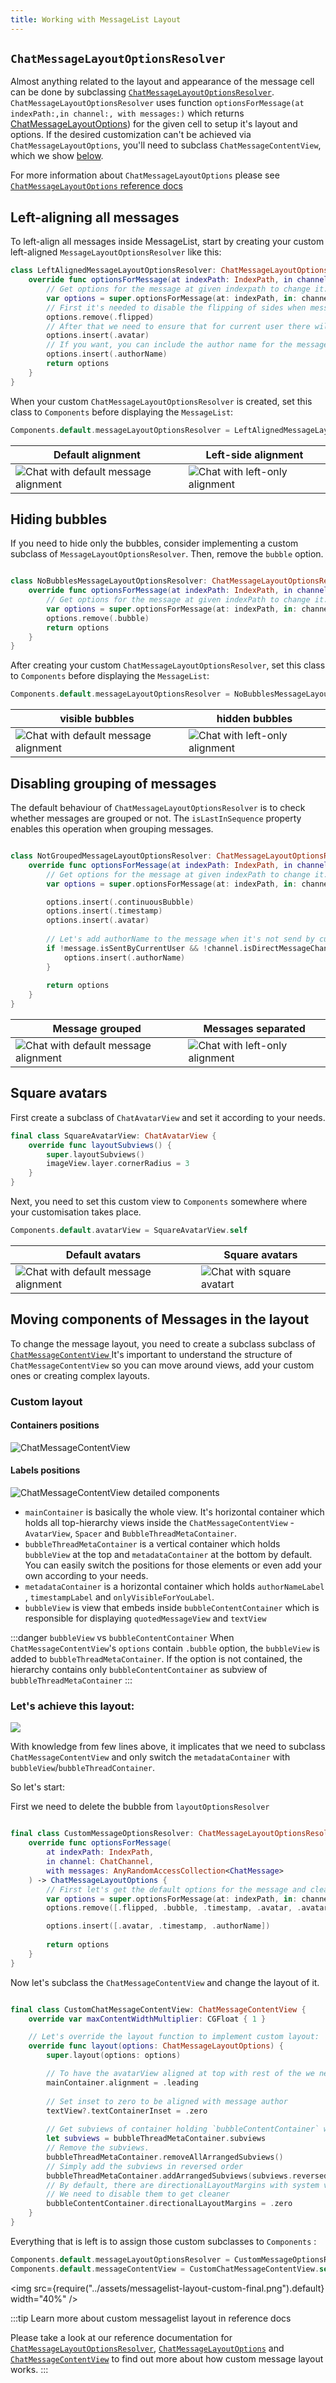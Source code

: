 ```yaml
---
title: Working with MessageList Layout
---
```


## `ChatMessageLayoutOptionsResolver`

Almost anything related to the layout and appearance of the message cell can be done by subclassing [`ChatMessageLayoutOptionsResolver`](../ReferenceDocs/Sources/StreamChatUI/ChatMessageList/ChatMessage/ChatMessageLayoutOptionsResolver.md). 
`ChatMessageLayoutOptionsResolver` uses function `optionsForMessage(at indexPath:,in channel:, with messages:)` which returns [ChatMessageLayoutOptions](../ReferenceDocs/Sources/StreamChatUI/ChatMessageList/ChatMessage/ChatMessageLayoutOptions.md)) for the given cell to setup it's layout and options.
If the desired customization can't be achieved via `ChatMessageLayoutOptions`, you'll need to subclass `ChatMessageContentView`, which we show [below](#moving-components-of-messages-in-the-layout).

For more information about `ChatMessageLayoutOptions` please see  [`ChatMessageLayoutOptions` reference docs](../ReferenceDocs/Sources/StreamChatUI/ChatMessageList/ChatMessage/ChatMessageLayoutOptions.md) 

## Left-aligning all messages
 To left-align all messages inside MessageList, start by creating your custom left-aligned `MessageLayoutOptionsResolver` like this:
 
 ```swift
 class LeftAlignedMessageLayoutOptionsResolver: ChatMessageLayoutOptionsResolver {
     override func optionsForMessage(at indexPath: IndexPath, in channel: _ChatChannel<NoExtraData>, with messages: AnyRandomAccessCollection<_ChatMessage<NoExtraData>>) -> ChatMessageLayoutOptions {
         // Get options for the message at given indexpath to change it. 
         var options = super.optionsForMessage(at: indexPath, in: channel, with: messages)
         // First it's needed to disable the flipping of sides when messages is sent from current user
         options.remove(.flipped)
         // After that we need to ensure that for current user there will be avatar included in the message.
         options.insert(.avatar)
         // If you want, you can include the author name for the message as well.
         options.insert(.authorName)
         return options
     }
 }
 ```
 
 When your custom `ChatMessageLayoutOptionsResolver` is created, set this class to `Components` before displaying the `MessageList`:
 
 ```swift
 Components.default.messageLayoutOptionsResolver = LeftAlignedMessageLayoutOptionsResolver()
 ```
  
  | Default alignment | Left-side alignment |
  | ------------- | ------------- |
  | ![Chat with default message alignment](../assets/message-layout-default.png)  | ![Chat with left-only alignment](../assets/message-layout-left.png)  |
   
   
## Hiding bubbles

If you need to hide only the bubbles, consider implementing a custom subclass of  `MessageLayoutOptionsResolver`. Then, remove the `bubble` option.

```swift

class NoBubblesMessageLayoutOptionsResolver: ChatMessageLayoutOptionsResolver {
    override func optionsForMessage(at indexPath: IndexPath, in channel: _ChatChannel<NoExtraData>, with messages: AnyRandomAccessCollection<_ChatMessage<NoExtraData>>) -> ChatMessageLayoutOptions {
        // Get options for the message at given indexPath to change it.
        var options = super.optionsForMessage(at: indexPath, in: channel, with: messages)
        options.remove(.bubble)
        return options
    }
}
``` 

After creating your custom `ChatMessageLayoutOptionsResolver`, set this class to `Components` before displaying the `MessageList`:

```swift
Components.default.messageLayoutOptionsResolver = NoBubblesMessageLayoutOptionsResolver()
```

| visible bubbles | hidden bubbles |
| ------------- | ------------- |
| ![Chat with default message alignment](../assets/message-layout-default.png)  | ![Chat with left-only alignment](../assets/message-layout-nobubbles.png)  |

## Disabling grouping of messages
The default behaviour of `ChatMessageLayoutOptionsResolver` is to check whether messages are grouped or not. 
The `isLastInSequence` property enables this operation when grouping messages. 

```swift

class NotGroupedMessageLayoutOptionsResolver: ChatMessageLayoutOptionsResolver {
    override func optionsForMessage(at indexPath: IndexPath, in channel: _ChatChannel<NoExtraData>, with messages: AnyRandomAccessCollection<_ChatMessage<NoExtraData>>) -> ChatMessageLayoutOptions {
        // Get options for the message at given indexPath to change it.
        var options = super.optionsForMessage(at: indexPath, in: channel, with: messages)

        options.insert(.continuousBubble)
        options.insert(.timestamp)
        options.insert(.avatar)
        
        // Let's add authorName to the message when it's not send by current user.
        if !message.isSentByCurrentUser && !channel.isDirectMessageChannel {
            options.insert(.authorName)
        }
        
        return options
    }
}
``` 

| Message grouped | Messages separated |
| ------------- | ------------- |
| ![Chat with default message alignment](../assets/message-layout-squared-grouping.png)  | ![Chat with left-only alignment](../assets/message-layout-squared-nogrouping.png)  |

## Square avatars

First create a subclass of `ChatAvatarView` and set it according to your needs. 

```swift
final class SquareAvatarView: ChatAvatarView {
    override func layoutSubviews() {
        super.layoutSubviews()
        imageView.layer.cornerRadius = 3
    }
}
``` 

Next, you need to set this custom view to `Components` somewhere where your customisation takes place. 

```swift
Components.default.avatarView = SquareAvatarView.self
```

| Default avatars | Square avatars |
| ------------- | ------------- |
| ![Chat with default message alignment](../assets/message-layout-default.png)  | ![Chat with square avatart](../assets/message-layout-squared-avatar.png)  |

 
## Moving components of Messages in the layout

To change the message layout, you need to create a subclass subclass of [`ChatMessageContentView` ](../ReferenceDocs/Sources/StreamChatUI/ChatMessageList/ChatMessage/ChatMessageContentView)
It's important to understand the structure of `ChatMessageContentView` so you can move around views, add your custom ones or creating complex layouts.

###  Custom layout 

#### Containers positions

![ChatMessageContentView](../assets/messagelist-layout-annotation.png)

#### Labels positions

![ChatMessageContentView detailed components](../assets/messagelist-layout-detail-components-annotation.png)

- `mainContainer` is basically the whole view. It's horizontal container which holds all top-hierarchy views inside the `ChatMessageContentView` - `AvatarView`, `Spacer` and `BubbleThreadMetaContainer`.
- `bubbleThreadMetaContainer` is a vertical container which holds `bubbleView` at the top and `metadataContainer` at the bottom by default. You can easily switch the positions for those elements or even add your own according to your needs.
- `metadataContainer` is a horizontal container which holds  `authorNameLabel` , `timestampLabel` and `onlyVisibleForYouLabel`. 
- `bubbleView`  is view that embeds inside `bubbleContentContainer` which is responsible for displaying `quotedMessageView` and `textView`


:::danger `bubbleView` vs `bubbleContentContainer`
 When `ChatMessageContentView`'s `options` contain `.bubble` option, the `bubbleView` is added to `bubbleThreadMetaContainer`. If the option is not contained, the hierarchy contains only `bubbleContentContainer` as subview of `bubbleThreadMetaContainer`
:::

### Let's achieve this layout: 

 ![](../assets/messagelist-layout-custom.png)

With knowledge from few lines above, it implicates that we need to subclass `ChatMessageContentView` and only switch the `metadataContainer` with `bubbleView`/`bubbleThreadContainer`. 

So let's start: 

First we need to delete the bubble from `layoutOptionsResolver`
```swift

final class CustomMessageOptionsResolver: ChatMessageLayoutOptionsResolver {
    override func optionsForMessage(
        at indexPath: IndexPath,
        in channel: ChatChannel,
        with messages: AnyRandomAccessCollection<ChatMessage>
    ) -> ChatMessageLayoutOptions {
        // First let's get the default options for the message and clean them up.
        var options = super.optionsForMessage(at: indexPath, in: channel, with: messages)
        options.remove([.flipped, .bubble, .timestamp, .avatar, .avatarSizePadding, .authorName, .threadInfo, .reactions])

        options.insert([.avatar, .timestamp, .authorName])
        
        return options
    }
}
```

Now let's subclass the  `ChatMessageContentView`  and change the layout of it. 

```swift 

final class CustomChatMessageContentView: ChatMessageContentView {
    override var maxContentWidthMultiplier: CGFloat { 1 }

    // Let's override the layout function to implement custom layout:
    override func layout(options: ChatMessageLayoutOptions) {
        super.layout(options: options)

        // To have the avatarView aligned at top with rest of the we need to set leading alignment to `mainContainer`.
        mainContainer.alignment = .leading
        
        // Set inset to zero to be aligned with message author
        textView?.textContainerInset = .zero 
        
        // Get subviews of container holding `bubbleContentContainer` when we disabled `.bubble` option.
        let subviews = bubbleThreadMetaContainer.subviews
        // Remove the subviews.
        bubbleThreadMetaContainer.removeAllArrangedSubviews()
        // Simply add the subviews in reversed order
        bubbleThreadMetaContainer.addArrangedSubviews(subviews.reversed())
        // By default, there are directionalLayoutMargins with system value because of the bubble border option.
        // We need to disable them to get cleaner 
        bubbleContentContainer.directionalLayoutMargins = .zero
    }
}

```

Everything that is left is to assign those custom subclasses to `Components` :

```swift
Components.default.messageLayoutOptionsResolver = CustomMessageOptionsResolver()
Components.default.messageContentView = CustomChatMessageContentView.self // Assign type, not instance.
```

<img src={require("../assets/messagelist-layout-custom-final.png").default} width="40%" />

:::tip Learn more about custom messagelist layout in reference docs

Please take a look at our reference documentation for [`ChatMessageLayoutOptionsResolver`](../ReferenceDocs/Sources/StreamChatUI/ChatMessageList/ChatMessage/ChatMessageLayoutOptionsResolver.md),  [`ChatMessageLayoutOptions`](../ReferenceDocs/Sources/StreamChatUI/ChatMessageList/ChatMessage/ChatMessageLayoutOptions.md) and [`ChatMessageContentView`](../ReferenceDocs/Sources/StreamChatUI/ChatMessageList/ChatMessage/ChatMessageContentView.md) to find out more about how custom message layout works.
:::

